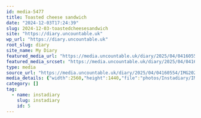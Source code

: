```yaml
---
id: media-5477
title: Toasted cheese sandwich
date: "2024-12-03T17:24:39"
slug: 2024-12-03-toastedcheesesandwich
site: "https://diary.uncountable.uk"
wp_url: "https://diary.uncountable.uk"
root_slug: diary
site_name: My Diary
featured_media_url: "https://media.uncountable.uk/diary/2025/04/04160554/IMG20241203172439-scaled.webp"
featured_media_srcset: "https://media.uncountable.uk/diary/2025/04/04160554/IMG20241203172439-300x169.webp 300w, https://media.uncountable.uk/diary/2025/04/04160554/IMG20241203172439-1024x576.webp 1024w, https://media.uncountable.uk/diary/2025/04/04160554/IMG20241203172439-150x150.webp 150w, https://media.uncountable.uk/diary/2025/04/04160554/IMG20241203172439-640x360.webp 640w, https://media.uncountable.uk/diary/2025/04/04160554/IMG20241203172439-scaled.webp 2560w"
type: media
source_url: "https://media.uncountable.uk/diary/2025/04/04160554/IMG20241203172439-scaled.webp"
media_details: {"width":2560,"height":1440,"file":"photos/Instadiary/IMG20241203172439-scaled.webp","filesize":164972,"sizes":{"medium":{"file":"IMG20241203172439-300x169.webp","width":300,"height":169,"filesize":11174,"mime_type":"image/webp","source_url":"https://media.uncountable.uk/diary/2025/04/04160554/IMG20241203172439-300x169.webp"},"large":{"file":"IMG20241203172439-1024x576.webp","width":1024,"height":576,"filesize":59064,"mime_type":"image/webp","source_url":"https://media.uncountable.uk/diary/2025/04/04160554/IMG20241203172439-1024x576.webp"},"thumbnail":{"file":"IMG20241203172439-150x150.webp","width":150,"height":150,"filesize":6022,"mime_type":"image/webp","source_url":"https://media.uncountable.uk/diary/2025/04/04160554/IMG20241203172439-150x150.webp"},"mobwidth":{"file":"IMG20241203172439-640x360.webp","width":640,"height":360,"filesize":32804,"mime_type":"image/webp","source_url":"https://media.uncountable.uk/diary/2025/04/04160554/IMG20241203172439-640x360.webp"},"full":{"file":"IMG20241203172439-scaled.webp","width":2560,"height":1440,"mime_type":"image/webp","source_url":"https://media.uncountable.uk/diary/2025/04/04160554/IMG20241203172439-scaled.webp"}},"image_meta":{"aperture":"0","credit":"","camera":"","caption":"","created_timestamp":"0","copyright":"","focal_length":"0","iso":"0","shutter_speed":"0","title":"","orientation":"0","keywords":[]},"original_image":"IMG20241203172439.webp"}
category: []
tag:
  - name: instadiary
    slug: instadiary
    id: 5
---
```


